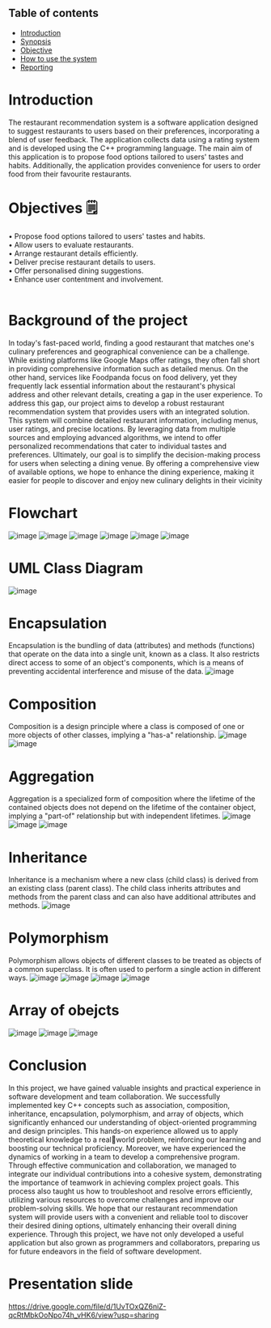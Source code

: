 ## Table of contents

- [Introduction]()
- [Synopsis](https://github.com/jjn7702/SECJ1023-PT2/blob/main/Submission/sec08_23242/Potential_Insurance/Proposal/readme.md#synopsis-)
- [Objective](https://github.com/jjn7702/SECJ1023-PT2/blob/main/Submission/sec08_23242/Potential_Insurance/Proposal/readme.md#objective-%EF%B8%8F)
- [How to use the system](https://github.com/jjn7702/SECJ1023-PT2/tree/main/Submission/sec08_23242/Potential_Insurance/Proposal/readme.md#how-to-use-the-system-)
- [Reporting](https://github.com/jjn7702/SECJ1023-PT2/tree/main/Submission/sec08_23242/Potential_Insurance/Proposal/readme.md#reporting-)

# Introduction
The restaurant recommendation system is a software application designed to suggest 
restaurants to users based on their preferences, incorporating a blend of user feedback. The 
application collects data using a rating system and is developed using the C++ programming 
language.
The main aim of this application is to propose food options tailored to users' tastes and 
habits. Additionally, the application provides convenience for users to order food from their 
favourite restaurants.

# Objectives 🗒️ 
• Propose food options tailored to users' tastes and habits. <br>
• Allow users to evaluate restaurants. <br>
• Arrange restaurant details efficiently. <br>
• Deliver precise restaurant details to users. <br>
• Offer personalised dining suggestions. <br>
• Enhance user contentment and involvement. <br> <br>

# Background of the project
In today's fast-paced world, finding a good restaurant that matches one's culinary 
preferences and geographical convenience can be a challenge. While existing platforms like 
Google Maps offer ratings, they often fall short in providing comprehensive information such 
as detailed menus. On the other hand, services like Foodpanda focus on food delivery, yet they 
frequently lack essential information about the restaurant's physical address and other relevant 
details, creating a gap in the user experience.
To address this gap, our project aims to develop a robust restaurant recommendation 
system that provides users with an integrated solution. This system will combine detailed 
restaurant information, including menus, user ratings, and precise locations. By leveraging data 
from multiple sources and employing advanced algorithms, we intend to offer personalized 
recommendations that cater to individual tastes and preferences.
Ultimately, our goal is to simplify the decision-making process for users when selecting 
a dining venue. By offering a comprehensive view of available options, we hope to enhance 
the dining experience, making it easier for people to discover and enjoy new culinary delights 
in their vicinity

# Flowchart 
![image](https://github.com/jjn7702/SECJ1023-PT2/assets/148403271/de81eefa-40f1-4488-9fd8-af1263b355ba)
![image](https://github.com/jjn7702/SECJ1023-PT2/assets/148403271/fb3e967f-79f7-40b5-84bd-65bf062fa153)
![image](https://github.com/jjn7702/SECJ1023-PT2/assets/148403271/69b8297d-9ee5-4f35-9428-c3146ae3ccf8)
![image](https://github.com/jjn7702/SECJ1023-PT2/assets/148403271/a2104081-6ea5-4607-bd56-230a835a6178)
![image](https://github.com/jjn7702/SECJ1023-PT2/assets/148403271/ed236bb7-b10b-449a-9280-848560df3733)
![image](https://github.com/jjn7702/SECJ1023-PT2/assets/148403271/9aeedbfc-c07d-462a-8978-bfdb34039c9f)



# UML Class Diagram
![image](https://github.com/jjn7702/SECJ1023-PT2/assets/148403271/40ecf4a4-13b4-4c09-bf42-8c51c65e32b8)


# Encapsulation
Encapsulation is the bundling of data (attributes) and methods (functions) that operate on the 
data into a single unit, known as a class. It also restricts direct access to some of an object's components, which is a means of preventing accidental interference and misuse of the data.
![image](https://github.com/jjn7702/SECJ1023-PT2/assets/148403271/e4e6ed98-80f1-4217-aa32-5e3d36bd818e)


# Composition
Composition is a design principle where a class is composed of one or more objects of other 
classes, implying a "has-a" relationship.
![image](https://github.com/jjn7702/SECJ1023-PT2/assets/148403271/4b85fdd8-60e5-4169-bbfb-7a33f77f83e3)
![image](https://github.com/jjn7702/SECJ1023-PT2/assets/148403271/7afc7810-951f-4f08-a8a6-a6a87e4a0d41)


# Aggregation
Aggregation is a specialized form of composition where the lifetime of the contained objects 
does not depend on the lifetime of the container object, implying a "part-of" relationship but 
with independent lifetimes.
![image](https://github.com/jjn7702/SECJ1023-PT2/assets/148403271/5f1ac22a-f06b-4912-8675-8c10ff00fa4d)
![image](https://github.com/jjn7702/SECJ1023-PT2/assets/148403271/0be46de9-4ce2-49cf-ae5c-1ade5fa72a39)
![image](https://github.com/jjn7702/SECJ1023-PT2/assets/148403271/6b7db99c-9108-4e5b-9f55-0297afb0240f)

# Inheritance 
Inheritance is a mechanism where a new class (child class) is derived from an existing class 
(parent class). The child class inherits attributes and methods from the parent class and can also have additional attributes and methods.
![image](https://github.com/jjn7702/SECJ1023-PT2/assets/148403271/45c48f7b-c6d8-47ee-9271-f0fbd2a530ed)

# Polymorphism
Polymorphism allows objects of different classes to be treated as objects of a common 
superclass. It is often used to perform a single action in different ways.
![image](https://github.com/jjn7702/SECJ1023-PT2/assets/148403271/78b01949-0268-4b18-b4ea-4819f05b881c)
![image](https://github.com/jjn7702/SECJ1023-PT2/assets/148403271/2511b443-1751-470d-8d83-5f652f92f107)
![image](https://github.com/jjn7702/SECJ1023-PT2/assets/148403271/499491d3-a105-4918-9fac-46d827e26d9f)
![image](https://github.com/jjn7702/SECJ1023-PT2/assets/148403271/0c5f8cc1-3194-4cef-9188-7cdd6d7bd3b5)

# Array of obejcts
![image](https://github.com/jjn7702/SECJ1023-PT2/assets/148403271/ed74a410-34e0-43c0-9a66-be3000d865cc)
![image](https://github.com/jjn7702/SECJ1023-PT2/assets/148403271/4c197085-d66a-44c9-8070-9e96066594e9)
![image](https://github.com/jjn7702/SECJ1023-PT2/assets/148403271/36be1841-b12a-4e40-872e-568949bb43b0)

# Conclusion
In this project, we have gained valuable insights and practical experience in software 
development and team collaboration. We successfully implemented key C++ concepts such 
as association, composition, inheritance, encapsulation, polymorphism, and array of objects, 
which significantly enhanced our understanding of object-oriented programming and design 
principles. This hands-on experience allowed us to apply theoretical knowledge to a realworld problem, reinforcing our learning and boosting our technical proficiency.
Moreover, we have experienced the dynamics of working in a team to develop a 
comprehensive program. Through effective communication and collaboration, we managed 
to integrate our individual contributions into a cohesive system, demonstrating the 
importance of teamwork in achieving complex project goals. This process also taught us how 
to troubleshoot and resolve errors efficiently, utilizing various resources to overcome 
challenges and improve our problem-solving skills.
We hope that our restaurant recommendation system will provide users with a 
convenient and reliable tool to discover their desired dining options, ultimately enhancing 
their overall dining experience. Through this project, we have not only developed a useful 
application but also grown as programmers and collaborators, preparing us for future 
endeavors in the field of software development.


# Presentation slide
https://drive.google.com/file/d/1UvTOxQZ6niZ-qcRtMbkOoNpo74h_vHK6/view?usp=sharing
